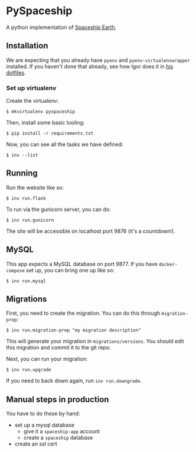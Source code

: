 # PySpaceship #

A python implementation of [Spaceship Earth](python.spaceshipearth.org).

## Installation ##

We are expecting that you already have `pyenv` and `pyenv-virtualenvwrapper` installed.
If you haven't done that already, see how Igor does it in [his dotfiles](https://github.com/igor47/dotfiles/blob/264092d5314e3a83039554731a62c77ecd7d62ce/bashrc#L254-L270).

### Set up virtualenv

Create the virtualenv:

```
$ mkvirtualenv pyspaceship
```

Then, install some basic tooling:

```
$ pip install -r requirements.txt
```

Now, you can see all the tasks we have defined:

```
$ inv --list
```

## Running ##

Run the website like so:

```
$ inv run.flask
```

To run via the gunicorn server, you can do:

```
$ inv run.gunicorn
```

The site will be accessible on localhost port 9876 (it's a countdown!).

## MySQL ##

This app expects a MySQL database on port 9877.
If you have `docker-compose` set up, you can bring one up like so:

```
$ inv run.mysql
```

## Migrations ##

First, you need to create the migration.
You can do this through `migration-prep`:

```
$ inv run.migration-prep "my migration description"
```

This will generate your migration in `migrations/versions`.
You should edit this migration and commit it to the git repo.

Next, you can run your migration:

```
$ inv run.upgrade
```

If you need to back down again, run `inv run.downgrade`.

## Manual steps in production

You have to do these by hand:
* set up a mysql database
  * give it a `spaceship-app` account
  * create a `spaceship` database
* create an ssl cert
